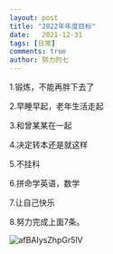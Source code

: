```yaml
---
layout: post
title: "2022年年度目标"
date:   2021-12-31
tags: [日常]
comments: true
author: 努力的七
---
```


1.锻炼，不能再胖下去了

2.早睡早起，老年生活走起

3.和曾某某在一起

4.决定转本还是就这样

5.不挂科

6.拼命学英语，数学

7.让自己快乐

8.努力完成上面7条。

![afBAIysZhpGr5lV](https://s2.loli.net/2022/12/22/afBAIysZhpGr5lV.jpg)
